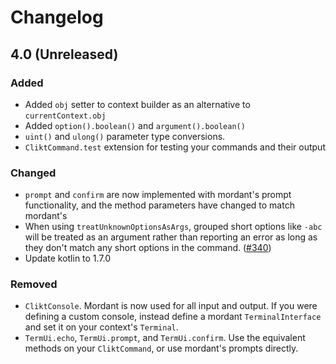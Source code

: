 # Changelog

## 4.0 (Unreleased)
### Added
- Added `obj` setter to context builder as an alternative to `currentContext.obj`
- Added `option().boolean()` and `argument().boolean()`
- `uint()` and `ulong()` parameter type conversions.
- `CliktCommand.test` extension for testing your commands and their output

### Changed
- `prompt` and `confirm` are now implemented with mordant's prompt functionality, and the method parameters have changed to match mordant's
- When using `treatUnknownOptionsAsArgs`, grouped short options like `-abc` will be treated as an argument rather than reporting an error as long as they don't match any short options in the command. ([#340](https://github.com/ajalt/clikt/pull/340)) 
- Update kotlin to 1.7.0

### Removed
- `CliktConsole`. Mordant is now used for all input and output. If you were defining a custom console, instead define a mordant `TerminalInterface` and set it on your context's `Terminal`.
- `TermUi.echo`, `TermUi.prompt`, and `TermUi.confirm`. Use the equivalent methods on your `CliktCommand`, or use mordant's prompts directly.

